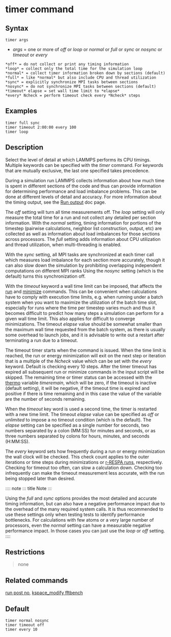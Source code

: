 # timer command

## Syntax

    timer args

-   *args* = one or more of *off* or *loop* or *normal* or *full* or
    *sync* or *nosync* or *timeout* or *every*

<!-- -->

    *off* = do not collect or print any timing information
    *loop* = collect only the total time for the simulation loop
    *normal* = collect timer information broken down by sections (default)
    *full* = like *normal* but also include CPU and thread utilization
    *sync* = explicitly synchronize MPI tasks between sections
    *nosync* = do not synchronize MPI tasks between sections (default)
    *timeout* elapse = set wall time limit to *elapse*
    *every* Ncheck = perform timeout check every *Ncheck* steps

## Examples

``` LAMMPS
timer full sync
timer timeout 2:00:00 every 100
timer loop
```

## Description

Select the level of detail at which LAMMPS performs its CPU timings.
Multiple keywords can be specified with the *timer* command. For
keywords that are mutually exclusive, the last one specified takes
precedence.

During a simulation run LAMMPS collects information about how much time
is spent in different sections of the code and thus can provide
information for determining performance and load imbalance problems.
This can be done at different levels of detail and accuracy. For more
information about the timing output, see the [Run output](Run_output)
doc page.

The *off* setting will turn all time measurements off. The *loop*
setting will only measure the total time for a run and not collect any
detailed per section information. With the *normal* setting, timing
information for portions of the timestep (pairwise calculations,
neighbor list construction, output, etc) are collected as well as
information about load imbalances for those sections across processors.
The *full* setting adds information about CPU utilization and thread
utilization, when multi-threading is enabled.

With the *sync* setting, all MPI tasks are synchronized at each timer
call which measures load imbalance for each section more accurately,
though it can also slow down the simulation by prohibiting overlapping
independent computations on different MPI ranks Using the *nosync*
setting (which is the default) turns this synchronization off.

With the *timeout* keyword a wall time limit can be imposed, that
affects the [run](run) and [minimize](minimize) commands. This can be
convenient when calculations have to comply with execution time limits,
e.g. when running under a batch system when you want to maximize the
utilization of the batch time slot, especially for runs where the time
per timestep varies much and thus it becomes difficult to predict how
many steps a simulation can perform for a given wall time limit. This
also applies for difficult to converge minimizations. The timeout
*elapse* value should be somewhat smaller than the maximum wall time
requested from the batch system, as there is usually some overhead to
launch jobs, and it is advisable to write out a restart after
terminating a run due to a timeout.

The timeout timer starts when the command is issued. When the time limit
is reached, the run or energy minimization will exit on the next step or
iteration that is a multiple of the *Ncheck* value which can be set with
the *every* keyword. Default is checking every 10 steps. After the timer
timeout has expired all subsequent run or minimize commands in the input
script will be skipped. The remaining time or timer status can be
accessed with the [thermo](thermo_style) variable *timeremain*, which
will be zero, if the timeout is inactive (default setting), it will be
negative, if the timeout time is expired and positive if there is time
remaining and in this case the value of the variable are the number of
seconds remaining.

When the *timeout* key word is used a second time, the timer is
restarted with a new time limit. The timeout *elapse* value can be
specified as *off* or *unlimited* to impose a no timeout condition
(which is the default). The *elapse* setting can be specified as a
single number for seconds, two numbers separated by a colon (MM:SS) for
minutes and seconds, or as three numbers separated by colons for hours,
minutes, and seconds (H:MM:SS).

The *every* keyword sets how frequently during a run or energy
minimization the wall clock will be checked. This check count applies to
the outer iterations or time steps during minimizations or [r-RESPA
runs](run_style), respectively. Checking for timeout too often, can slow
a calculation down. Checking too infrequently can make the timeout
measurement less accurate, with the run being stopped later than
desired.

:::: note
::: title
Note
:::

Using the *full* and *sync* options provides the most detailed and
accurate timing information, but can also have a negative performance
impact due to the overhead of the many required system calls. It is thus
recommended to use these settings only when testing tests to identify
performance bottlenecks. For calculations with few atoms or a very large
number of processors, even the *normal* setting can have a measurable
negative performance impact. In those cases you can just use the *loop*
or *off* setting.
::::

## Restrictions

> none

## Related commands

[run post no](run), [kspace_modify fftbench](kspace_modify)

## Default

``` LAMMPS
timer normal nosync
timer timeout off
timer every 10
```
